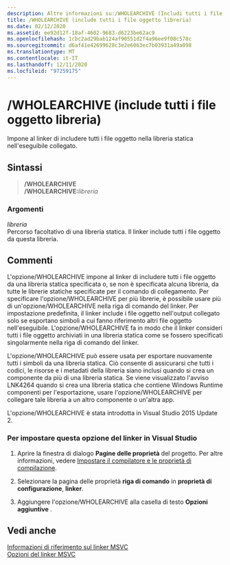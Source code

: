 ```yaml
---
description: Altre informazioni su:/WHOLEARCHIVE (Includi tutti i file oggetto libreria)
title: /WHOLEARCHIVE (include tutti i file oggetto libreria)
ms.date: 02/12/2020
ms.assetid: ee92d12f-18af-4602-9683-d6223be62ac9
ms.openlocfilehash: 1cbc2ad29bab124af90551d2f4a96ee9f08c578c
ms.sourcegitcommit: d6af41e42699628c3e2e6063ec7b03931a49a098
ms.translationtype: MT
ms.contentlocale: it-IT
ms.lasthandoff: 12/11/2020
ms.locfileid: "97259175"
---
```

# <a name="wholearchive-include-all-library-object-files"></a>/WHOLEARCHIVE (include tutti i file oggetto libreria)

Impone al linker di includere tutti i file oggetto nella libreria statica nell'eseguibile collegato.

## <a name="syntax"></a>Sintassi

> **/WHOLEARCHIVE**\
> **/WHOLEARCHIVE:**_libreria_

### <a name="arguments"></a>Argomenti

*libreria*\
Percorso facoltativo di una libreria statica. Il linker include tutti i file oggetto da questa libreria.

## <a name="remarks"></a>Commenti

L'opzione/WHOLEARCHIVE impone al linker di includere tutti i file oggetto da una libreria statica specificata o, se non è specificata alcuna libreria, da tutte le librerie statiche specificate per il comando di collegamento. Per specificare l'opzione/WHOLEARCHIVE per più librerie, è possibile usare più di un'opzione/WHOLEARCHIVE nella riga di comando del linker. Per impostazione predefinita, il linker include i file oggetto nell'output collegato solo se esportano simboli a cui fanno riferimento altri file oggetto nell'eseguibile. L'opzione/WHOLEARCHIVE fa in modo che il linker consideri tutti i file oggetto archiviati in una libreria statica come se fossero specificati singolarmente nella riga di comando del linker.

L'opzione/WHOLEARCHIVE può essere usata per esportare nuovamente tutti i simboli da una libreria statica. Ciò consente di assicurarsi che tutti i codici, le risorse e i metadati della libreria siano inclusi quando si crea un componente da più di una libreria statica. Se viene visualizzato l'avviso LNK4264 quando si crea una libreria statica che contiene Windows Runtime componenti per l'esportazione, usare l'opzione/WHOLEARCHIVE per collegare tale libreria a un altro componente o un'altra app.

L'opzione/WHOLEARCHIVE è stata introdotta in Visual Studio 2015 Update 2.

### <a name="to-set-this-linker-option-in-visual-studio"></a>Per impostare questa opzione del linker in Visual Studio

1. Aprire la finestra di dialogo **Pagine delle proprietà** del progetto. Per altre informazioni, vedere [Impostare il compilatore e le proprietà di compilazione](../working-with-project-properties.md).

1. Selezionare la pagina delle proprietà **riga di comando** in **proprietà di configurazione**, **linker**.

1. Aggiungere l'opzione/WHOLEARCHIVE alla casella di testo **Opzioni aggiuntive** .

## <a name="see-also"></a>Vedi anche

[Informazioni di riferimento sul linker MSVC](linking.md)<br/>
[Opzioni del linker MSVC](linker-options.md)
